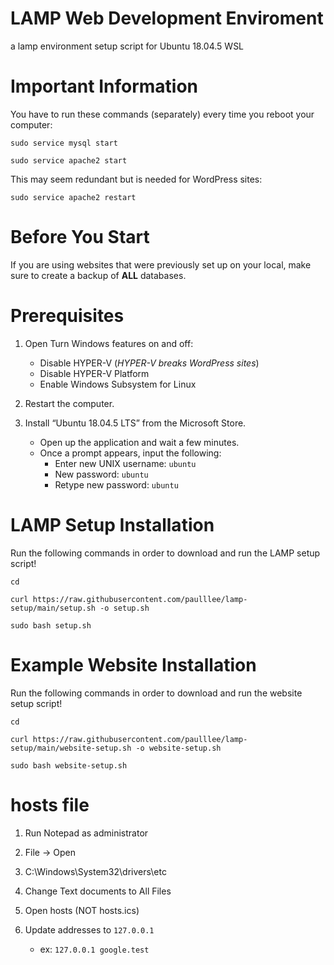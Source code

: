 # LAMP Web Development Enviroment

a lamp environment setup script for Ubuntu 18.04.5 WSL

# Important Information

You have to run these commands (separately) every time you reboot your computer:

`sudo service mysql start`

`sudo service apache2 start`

This may seem redundant but is needed for WordPress sites:

`sudo service apache2 restart`

# Before You Start

If you are using websites that were previously set up on your local, make sure to create a backup of **ALL** databases.

# Prerequisites

1. Open Turn Windows features on and off:
   - Disable HYPER-V (*HYPER-V breaks WordPress sites*)
   - Disable HYPER-V Platform
   - Enable Windows Subsystem for Linux
   
2. Restart the computer.

3. Install “Ubuntu 18.04.5 LTS” from the Microsoft Store.
   - Open up the application and wait a few minutes.
   - Once a prompt appears, input the following:
     - Enter new UNIX username: `ubuntu`
     - New password: `ubuntu`
     - Retype new password: `ubuntu`

# LAMP Setup Installation

Run the following commands in order to download and run the LAMP setup script!

`cd`

`curl https://raw.githubusercontent.com/paulllee/lamp-setup/main/setup.sh -o setup.sh`

`sudo bash setup.sh`

# Example Website Installation

Run the following commands in order to download and run the website setup script!

`cd`

`curl https://raw.githubusercontent.com/paulllee/lamp-setup/main/website-setup.sh -o website-setup.sh`

`sudo bash website-setup.sh`

# hosts file

1. Run Notepad as administrator

2. File → Open

3. C:\Windows\System32\drivers\etc

4. Change Text documents to All Files

5. Open hosts (NOT hosts.ics)

6. Update addresses to `127.0.0.1`
   - ex: `127.0.0.1 google.test`

